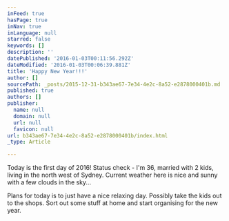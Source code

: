 ```yaml
---
inFeed: true
hasPage: true
inNav: true
inLanguage: null
starred: false
keywords: []
description: ''
datePublished: '2016-01-03T00:11:56.292Z'
dateModified: '2016-01-03T00:06:39.881Z'
title: 'Happy New Year!!!'
author: []
sourcePath: _posts/2015-12-31-b343ae67-7e34-4e2c-8a52-e2878000401b.md
published: true
authors: []
publisher:
  name: null
  domain: null
  url: null
  favicon: null
url: b343ae67-7e34-4e2c-8a52-e2878000401b/index.html
_type: Article

---
```

Today is the first day of 2016! Status check - I'm 36, married with 2 kids, living in the north west of Sydney. Current weather here is nice and sunny with a few clouds in the sky...

Plans for today is to just have a nice relaxing day. Possibly take the kids out to the shops. Sort out some stuff at home and start organising for the new year.